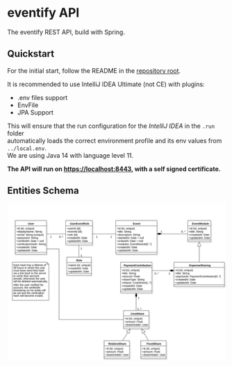 # eventify API

The eventify REST API, build with Spring.

## Quickstart

For the initial start, follow the README in
the [repository root](https://github.com/kelzenberg/eventify/blob/master/README.md).

It is recommended to use IntelliJ IDEA Ultimate (not CE) with plugins:

- .env files support
- EnvFile
- JPA Support

This will ensure that the run configuration for the _IntelliJ IDEA_ in the `.run` folder  
automatically loads the correct environment profile and its env values from `../local.env`.  
We are using Java 14 with language level 11.

**The API will run on [https://localhost:8443](https://localhost:8443), with a self signed certificate.**

## Entities Schema

![Data Layer](../.github/data_layer.svg)
